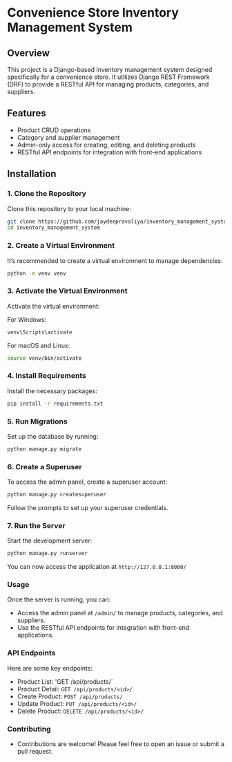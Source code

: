 # Convenience Store Inventory Management System

## Overview
This project is a Django-based inventory management system designed specifically for a convenience store. It utilizes Django REST Framework (DRF) to provide a RESTful API for managing products, categories, and suppliers.

## Features
- Product CRUD operations
- Category and supplier management
- Admin-only access for creating, editing, and deleting products
- RESTful API endpoints for integration with front-end applications

## Installation

### 1. Clone the Repository
Clone this repository to your local machine:

```bash
git clone https://github.com/jaydeepravaliya/inventory_management_system.git
cd inventory_management_system
```

### 2. Create a Virtual Environment
It’s recommended to create a virtual environment to manage dependencies:
```bash
python -m venv venv
```

### 3. Activate the Virtual Environment
Activate the virtual environment:

For Windows:
```bash
venv\Scripts\activate
```

For macOS and Linux:
```bash
source venv/bin/activate
```
### 4. Install Requirements
Install the necessary packages:
```bash
pip install -r requirements.txt
```

### 5. Run Migrations
Set up the database by running:

```bash
python manage.py migrate
```

### 6. Create a Superuser
To access the admin panel, create a superuser account:

```bash
python manage.py createsuperuser
```
Follow the prompts to set up your superuser credentials.

### 7. Run the Server
Start the development server:

```bash
python manage.py runserver
```

You can now access the application at `http://127.0.0.1:8000/`

### Usage
Once the server is running, you can:
- Access the admin panel at `/admin/` to manage products, categories, and suppliers.
- Use the RESTful API endpoints for integration with front-end applications.

### API Endpoints
Here are some key endpoints:

- Product List: 'GET /api/products/`
- Product Detail: `GET /api/products/<id>/`
- Create Product: `POST /api/products/`
- Update Product: `PUT /api/products/<id>/`
- Delete Product: `DELETE /api/products/<id>/`

### Contributing
- Contributions are welcome! Please feel free to open an issue or submit a pull request.









